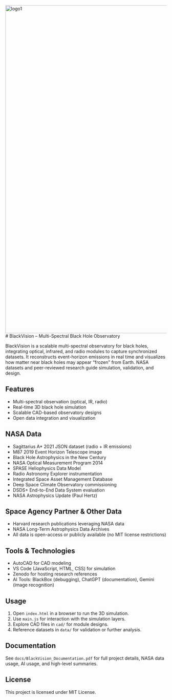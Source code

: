 <img width="1024" height="1024" alt="logo1" src="https://github.com/user-attachments/assets/9981051a-a241-4480-ab32-a78724bf3bcb" />
# BlackVision – Multi-Spectral Black Hole Observatory

BlackVision is a scalable multi-spectral observatory for black holes, integrating optical, infrared, and radio modules to capture synchronized datasets. It reconstructs event-horizon emissions in real time and visualizes how matter near black holes may appear “frozen” from Earth. NASA datasets and peer-reviewed research guide simulation, validation, and design.

## Features
- Multi-spectral observation (optical, IR, radio)
- Real-time 3D black hole simulation
- Scalable CAD-based observatory designs
- Open data integration and visualization

## NASA Data
- Sagittarius A* 2021 JSON dataset (radio + IR emissions)
- M87 2019 Event Horizon Telescope image
- Black Hole Astrophysics in the New Century
- NASA Optical Measurement Program 2014
- SPASE Heliophysics Data Model
- Radio Astronomy Explorer instrumentation
- Integrated Space Asset Management Database
- Deep Space Climate Observatory commissioning
- DSDS+ End-to-End Data System evaluation
- NASA Astrophysics Update (Paul Hertz)

## Space Agency Partner & Other Data
- Harvard research publications leveraging NASA data
- NASA Long-Term Astrophysics Data Archives
- All data is open-access or publicly available (no MIT license restrictions)

## Tools & Technologies
- AutoCAD for CAD modeling
- VS Code (JavaScript, HTML, CSS) for simulation
- Zenodo for hosting research references
- AI Tools: BlackBox (debugging), ChatGPT (documentation), Gemini (image recognition)

## Usage
1. Open `index.html` in a browser to run the 3D simulation.
2. Use `main.js` for interaction with the simulation layers.
3. Explore CAD files in `cad/` for module designs.
4. Reference datasets in `data/` for validation or further analysis.

## Documentation
See `docs/BlackVision_Documentation.pdf` for full project details, NASA data usage, AI usage, and high-level summaries.

## License
This project is licensed under MIT License.

